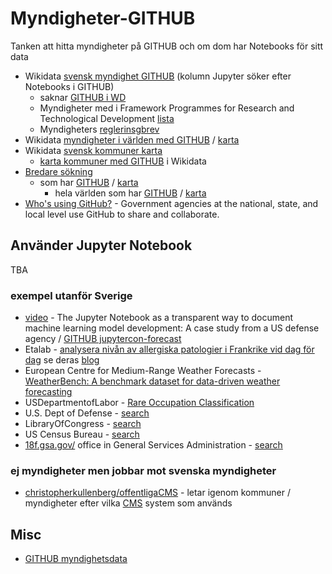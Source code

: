 # Myndigheter-GITHUB
Tanken att hitta myndigheter på GITHUB och om dom har Notebooks för sitt data

* Wikidata [svensk myndighet GITHUB](https://w.wiki/vBY) (kolumn Jupyter söker efter Notebooks i GITHUB)
  * saknar [GITHUB i WD](https://w.wiki/vAR)
  * Myndigheter med i Framework Programmes for Research and Technological Development [lista](https://w.wiki/vCa)
  * Myndigheters [reglerinsgbrev](https://sv.wikipedia.org/wiki/Wikipedia:Projekt_svenska_kommuner/PSIdata_Myndigheter)
* Wikidata [myndigheter i världen med GITHUB](https://w.wiki/vBf) / [karta](https://w.wiki/vC6)
* Wikidata [svensk kommuner karta](https://w.wiki/vBV)  
  * [karta kommuner med GITHUB](https://w.wiki/vBT) i Wikidata
* [Bredare sökning](https://w.wiki/vAk)
  * som har [GITHUB](https://w.wiki/vCM) / [karta](https://w.wiki/vCF)
    * hela världen som har [GITHUB](https://w.wiki/vCn) / [karta]()
* [Who's using GitHub?](https://government.github.com/community/) - Government agencies at the national, state, and local level use GitHub to share and collaborate.
## Använder Jupyter Notebook
TBA
### exempel utanför Sverige
* [video](https://www.youtube.com/watch?v=vdghnZUr0bI) - The Jupyter Notebook as a transparent way to document machine learning model development: A case study from a US defense agency / [GITHUB jupytercon-forecast](https://github.com/nudro/jupytercon-forecast)
* Etalab - [analysera nivån av allergiska patologier i Frankrike vid dag för dag](https://github.com/etalab/Pathologies_allergiques/blob/41b7aa4a1d9c07467edac2e39dfa1fa4d63685a9/notebook/Pollen.ipynb) se deras [blog](https://www.etalab.gouv.fr/) 
* European Centre for Medium-Range Weather Forecasts - [WeatherBench: A benchmark dataset for data-driven weather forecasting](https://github.com/ecmwf/climetlab/blob/d2d3622b05ad487a956c2c29c2b80e13c3922348/docs/examples/09-weatherbench.ipynb)
* USDepartmentofLabor - [Rare Occupation Classification](https://github.com/USDepartmentofLabor/Binary-Context-Transformer/blob/b80c26b82ab67e0d0bd728a7940685d160ae742d/Rare%20Occupation%20Classification.ipynb)
* U.S. Dept of Defense - [search](https://github.com/search?type=code&l=Jupyter+Notebook&q=org%3Adeptofdefense)
* LibraryOfCongress - [search](https://github.com/search?l=Jupyter+Notebook&p=3&q=org%3ALibraryOfCongress&type=Code)
* US Census Bureau - [search](https://github.com/search?type=code&l=Jupyter+Notebook&q=org%3Auscensusbureau)
* [18f.gsa.gov/](https://18f.gsa.gov/) office in General Services Administration - [search](https://github.com/search?type=code&l=Jupyter+Notebook&q=org%3A18F)
### ej myndigheter men jobbar mot svenska myndigheter
* [christopherkullenberg/offentligaCMS](https://github.com/christopherkullenberg/offentligaCMS/blob/master/CMSdataanalys.ipynb) - letar igenom kommuner / myndigheter efter vilka [CMS](https://en.wikipedia.org/wiki/Content_management_system) system som används

## Misc
* [GITHUB myndighetsdata](https://github.com/myndighetsdata)
